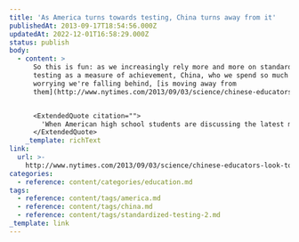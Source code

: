 ```yaml
---
title: 'As America turns towards testing, China turns away from it'
publishedAt: 2013-09-17T18:54:56.000Z
updatedAt: 2022-12-01T16:58:29.000Z
status: publish
body:
  - content: >
      So this is fun: as we increasingly rely more and more on standardized
      testing as a measure of achievement, China, who we spend so much time
      worrying we're falling behind, [is moving away from
      them](http://www.nytimes.com/2013/09/03/science/chinese-educators-look-to-american-classrooms.html?_r=0):


      <ExtendedQuote citation="">
        'When American high school students are discussing the latest models of airplanes, satellites and submarines, China's smartest students are buried in homework and examination papers,' said Ni Minjing a physics teacher who is the director of the Shanghai Education Commission's basic education department, according to Shanghai Daily, an English-language newspaper. 'Students also have few chances to do scientific experiments and exercise independent thinking.'
      </ExtendedQuote>
    _template: richText
link:
  url: >-
    http://www.nytimes.com/2013/09/03/science/chinese-educators-look-to-american-classrooms.html?_r=0
categories:
  - reference: content/categories/education.md
tags:
  - reference: content/tags/america.md
  - reference: content/tags/china.md
  - reference: content/tags/standardized-testing-2.md
_template: link
---
```




